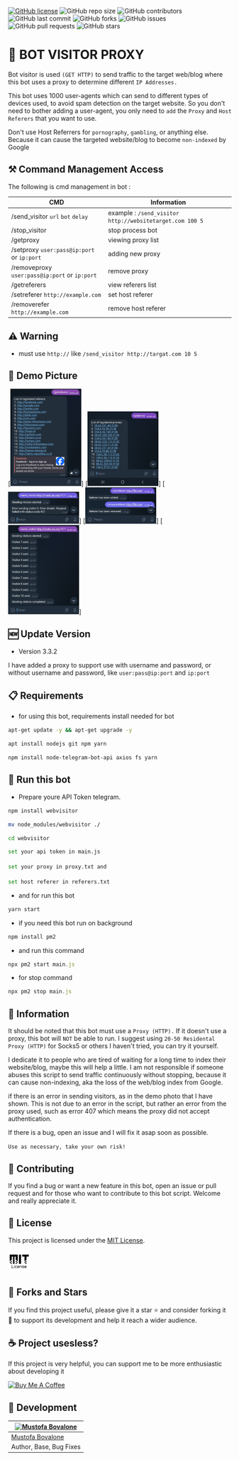 [![GitHub license](https://img.shields.io/badge/license-MIT-blue.svg)](https://github.com/naix0x/Bot-Visitor-Proxy/blob/main/LICENSE)
![GitHub repo size](https://img.shields.io/github/repo-size/naix0x/Bot-Visitor-Proxy)
![GitHub contributors](https://img.shields.io/github/contributors/naix0x/Bot-Visitor-Proxy)
![GitHub last commit](https://img.shields.io/github/last-commit/naix0x/Bot-Visitor-Proxy)
![GitHub forks](https://img.shields.io/github/forks/naix0x/Bot-Visitor-Proxy)
![GitHub issues](https://img.shields.io/github/issues-raw/naix0x/Bot-Visitor-Proxy)
![GitHub pull requests](https://img.shields.io/github/issues-pr/naix0x/Bot-Visitor-Proxy)
![GitHub stars](https://img.shields.io/github/stars/naix0x/Bot-Visitor-Proxy)


# 🤖 BOT VISITOR PROXY

Bot visitor is used `(GET HTTP)` to send traffic to the target web/blog where this bot uses a proxy to determine different `IP Addresses.`

This bot uses 1000 user-agents which can send to different types of devices used, to avoid spam detection on the target website. So you don't need to bother adding a user-agent, you only need to `add` the `Proxy` and `Host Referers` that you want to use. 

Don't use Host Referrers for `pornography`, `gambling`, or anything else. Because it can cause the targeted website/blog to become `non-indexed` by Google

## ⚒️ Command Management Access

The following is cmd management in bot :

| CMD       | Information |
|-----------|-------------|
| /send_visitor `url` `bot` `delay`    | example : `/send_visitor http://websitetarget.com 100 5` |
| /stop_visitor     | stop process bot |
| /getproxy     | viewing proxy list |
| /setproxy `user:pass@ip:port` or `ip:port`    | adding new proxy |
| /removeproxy `user:pass@ip:port` or `ip:port`    | remove proxy |
| /getreferers     | view referers list |
| /setreferer `http://example.com`    | set host referer |
| /removerefer `http://example.com`    | remove host referer |

## ⚠️ Warning
- must use `http://` like `/send_visitor http://targat.com 10 5`

## 📸 Demo Picture

[<img src="demo image/Screenshot_20231117-030527_Telegram.jpg" width=160>]
[<img src="demo image/Screenshot_20231117-030547_Telegram.jpg" width=160>]
[<img src="demo image/Screenshot_20231117-030646_Telegram.jpg" width=160>]
[<img src="demo image/Screenshot_20231117-030712_Telegram.jpg" width=160>]
[<img src="demo image/Screenshot_20231117-030805_Telegram.jpg" width=160>]


## 🆕 Update Version

- Version 3.3.2

I have added a proxy to support use with username and password, or without username and password, like `user:pass@ip:port` and `ip:port`

## 📋 Requirements 

- for using this bot, requirements install needed for bot
```bash
apt-get update -y && apt-get upgrade -y
```

```bash
apt install nodejs git npm yarn
```

```bash
npm install node-telegram-bot-api axios fs yarn
```

## 🚀 Run this bot

- Prepare youre API Token telegram.

```bash
npm install webvisitor
```

```bash
mv node_modules/webvisitor ./
```

```bash
cd webvisitor
```

```bash
set your api token in main.js

set your proxy in proxy.txt and 

set host referer in referers.txt
```

- and for run this bot
```bash
yarn start
```

- if you need this bot run on background
```javascript
npm install pm2
```
- and run this command
```javascript
npx pm2 start main.js
```
- for stop command
```javascript
npx pm2 stop main.js
```
 
## 📢 Information

It should be noted that this bot must use a `Proxy (HTTP).` If it doesn't use a proxy, this bot will `NOT` be able to run. I suggest using `20-50 Residental Proxy (HTTP)` for Socks5 or others I haven't tried, you can try it yourself.

I dedicate it to people who are tired of waiting for a long time to index their website/blog, maybe this will help a little. I am not responsible if someone abuses this script to send traffic continuously without stopping, because it can cause non-indexing, aka the loss of the web/blog index from Google. 

if there is an error in sending visitors, as in the demo photo that I have shown. This is not due to an error in the script, but rather an error from the proxy used, such as error 407 which means the proxy did not accept authentication.

If there is a bug, open an issue and I will fix it asap soon as possible.


`Use as necessary, take your own risk!`

## 🤝 Contributing

If you find a bug or want a new feature in this bot, open an issue or pull request and for those who want to contribute to this bot script. Welcome and really appreciate it.

## 📝 License

This project is licensed under the [MIT License](https://github.com/naix0x/Bot-Visitor-Proxy/blob/main/LICENSE).

<img src="demo image/images (9).png" width=50>

## 🌟 Forks and Stars

If you find this project useful, please give it a star ⭐ and consider forking it 🍴 to support its development and help it reach a wider audience.

## ☕ Project usesless? 

If this project is very helpful, you can support me to be more enthusiastic about developing it

<a href="https://saweria.co/naix0x" target="_blank"><img src="https://cdn.buymeacoffee.com/buttons/v2/default-red.png" alt="Buy Me A Coffee" width="150" ></a>

## 👤 Development

[![Mustofa Bovalone](https://github.com/naix0x.png?size=100)](https://github.com/naix0x) |
----|
[Mustofa Bovalone](https://t.me/maticstable) |
Author, Base, Bug Fixes  |
